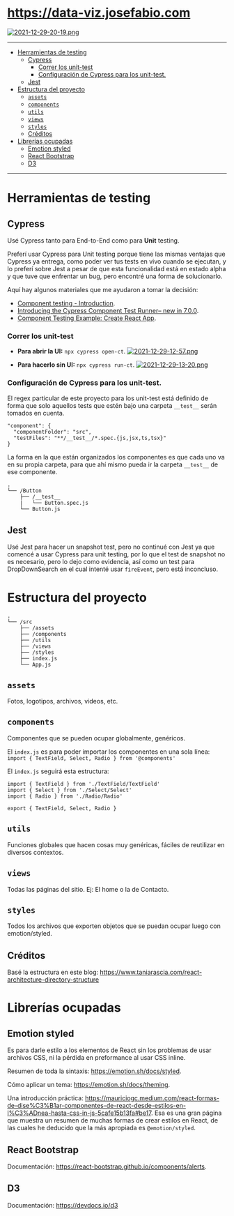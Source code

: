 # <https://data-viz.josefabio.com>

[![2021-12-29-20-19.png](https://i.postimg.cc/Yq75BB5D/2021-12-29-20-19.png)](https://postimg.cc/SjZTc3Nc)

---

<!-- table-of-content GFM -->

+ [Herramientas de testing](#herramientas-de-testing)
  * [Cypress](#cypress)
    - [Correr los unit-test](#correr-los-unit-test)
    - [Configuración de Cypress para los unit-test.](#configuración-de-cypress-para-los-unit-test)
  * [Jest](#jest)
+ [Estructura del proyecto](#estructura-del-proyecto)
  * [`assets`](#assets)
  * [`components`](#components)
  * [`utils`](#utils)
  * [`views`](#views)
  * [`styles`](#styles)
  * [Créditos](#créditos)
+ [Librerías ocupadas](#librerías-ocupadas)
  * [Emotion styled](#emotion-styled)
  * [React Bootstrap](#react-bootstrap)
  * [D3](#d3)

<!-- table-of-content -->

---

# Herramientas de testing

## Cypress

Usé Cypress tanto para End-to-End como para **Unit** testing.

Preferí usar Cypress para Unit testing porque tiene las mismas ventajas que Cypress ya entrega, como poder ver tus tests en vivo cuando se ejecutan, y lo preferí sobre Jest a pesar de que esta funcionalidad está en estado alpha y que tuve que enfrentar un bug, pero encontré una forma de solucionarlo.

Aquí hay algunos materiales que me ayudaron a tomar la decisión:

* [Component testing - Introduction](https://docs.cypress.io/guides/component-testing/introduction).
* [Introducing the Cypress Component Test Runner– new in 7.0.0](https://www.cypress.io/blog/2021/04/06/introducing-the-cypress-component-test-runner/).
* [Component Testing Example: Create React App](https://github.com/cypress-io/cypress-component-testing-examples/tree/main/create-react-app).

### Correr los unit-test

* **Para abrir la UI:** `npx cypress open-ct`.
  [![2021-12-29-12-57.png](https://i.postimg.cc/zf00Bsvq/2021-12-29-12-57.png)](https://postimg.cc/rdRSZY5H)

* **Para hacerlo sin UI:** `npx cypress run-ct`.
  [![2021-12-29-13-20.png](https://i.postimg.cc/pXMzNPY3/2021-12-29-13-20.png)](https://postimg.cc/6TzynJPh)

### Configuración de Cypress para los unit-test.

El regex particular de este proyecto para los unit-test está definido de forma que solo aquellos tests que estén bajo una carpeta `__test__` serán tomados en cuenta. 

```
"component": {
  "componentFolder": "src",
  "testFiles": "**/__test__/*.spec.{js,jsx,ts,tsx}"
}
```

La forma en la que están organizados los componentes es que cada uno va en su propia carpeta, para que ahí mismo pueda ir la carpeta `__test__` de ese componente.

```
.
└── /Button
    ├── /__test__
    |   └── Button.spec.js
    └── Button.js
```

## Jest

Usé Jest para hacer un snapshot test, pero no continué con Jest ya que comencé a usar Cypress para unit testing, por lo que el test de snapshot no es necesario, pero lo dejo como evidencia, así como un test para DropDownSearch en el cual intenté usar `fireEvent`, pero está inconcluso.

# Estructura del proyecto

```
.
└── /src
    ├── /assets
    ├── /components
    ├── /utils
    ├── /views
    ├── /styles
    ├── index.js
    └── App.js
```

## `assets`
Fotos, logotipos, archivos, videos, etc.


## `components`
Componentes que se pueden ocupar globalmente, genéricos.

El `index.js` es para poder importar los componentes en una sola línea:
`import { TextField, Select, Radio } from '@components'`

El `index.js` seguirá esta estructura:
```
import { TextField } from './TextField/TextField'
import { Select } from './Select/Select'
import { Radio } from './Radio/Radio'

export { TextField, Select, Radio }
```

## `utils`
Funciones globales que hacen cosas muy genéricas, fáciles de reutilizar en diversos contextos.


## `views`
Todas las páginas del sitio. Ej: El home o la de Contacto.


## `styles`
Todos los archivos que exporten objetos que se puedan ocupar luego con emotion/styled.

## Créditos

Basé la estructura en este blog: <https://www.taniarascia.com/react-architecture-directory-structure>

# Librerías ocupadas

## Emotion styled
Es para darle estilo a los elementos de React sin los problemas de usar archivos CSS, ni la pérdida en preformance al usar CSS inline.

Resumen de toda la sintaxis: <https://emotion.sh/docs/styled>.

Cómo aplicar un tema: <https://emotion.sh/docs/theming>.

Una introducción práctica: <https://mauriciogc.medium.com/react-formas-de-dise%C3%B1ar-componentes-de-react-desde-estilos-en-l%C3%ADnea-hasta-css-in-js-5cafe15b13fa#be17>. Esa es una gran página que muestra un resumen de muchas formas de crear estilos en React, de las cuales he deducido que la más apropiada es `@emotion/styled`.

## React Bootstrap

Documentación: <https://react-bootstrap.github.io/components/alerts>.

## D3

Documentación: <https://devdocs.io/d3>
